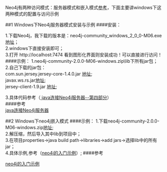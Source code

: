 Neo4j有两种访问模式：服务器模式和嵌入模式[参考](http://docs.neo4j.org.cn/deployment-scenarios.html)，下面主要讲windows下这两种模式的配置与访问示例

##1 Windows下Neo4j服务器模式安装与示例
####安装：

1.下载Neo4j，我下载的版本是：neo4j-community_windows_2_0_0-M06.exe [地址](http://www.neo4j.org/download)；  
2.windows下直接安装即可；  
3.打开 http://localhost:7474 看到图形化界面则安装成功！可以直接进行访问！
####示例：
1.neo4j-community-2.0.0-M06-windows.zip\lib下所有jar包；  
2.自己下载的jar包：  
    com.sun.jersey.jersey-core-1.4.0.jar [地址](http://www.java2s.com/Code/Jar/c/Downloadcomsunjerseyjerseycore140jar.htm);    
    javax.ws.rs.jar[地址](http://www.java2s.com/Code/Jar/j/Downloadjavaxwsrsjar.htm);  
    jersey-client-1.9.jar [地址](http://www.java2s.com/Code/Jar/j/Downloadjerseyclient19jar.htm);  

3.具体代码参考（[ java连接Neo4j服务器--第四部分](http://blog.csdn.net/adam_wzs/article/details/8622250)）  
####参考  
[ java连接Neo4j服务器](http://blog.csdn.net/adam_wzs/article/details/8622250)  

##2 Windows下neo4j嵌入模式
####示例：
1.下载neo4j-community-2.0.0-M06-windows.zip[地址](http://www.neo4j.org/download);  
2.解压缩，然后导入其中lib到项目中；  
3.在项目properties->java build path->libraries->add jars->选择lib中的所有jar；  
4.具体示例,参考（[neo4j的入门示例](http://blog.csdn.net/cfeibiao/article/details/6842944)）;
####参考  

[neo4j的入门示例](http://blog.csdn.net/cfeibiao/article/details/6842944)
